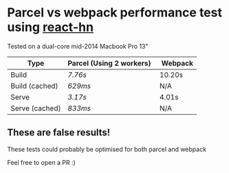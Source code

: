 # Parcel vs webpack performance test using [react-hn](https://github.com/insin/react-hn)

Tested on a dual-core mid-2014 Macbook Pro 13"

| Type | Parcel (Using 2 workers) | Webpack |
| ---  | ---    | ---     |
| Build | *7.76s* | 10.20s |
| Build (cached) | *629ms* | N/A |
| Serve | *3.17s* | 4.01s |
| Serve (cached) | *833ms* | N/A |

## These are false results!

These tests could probably be optimised for both parcel and webpack

Feel free to open a PR :)